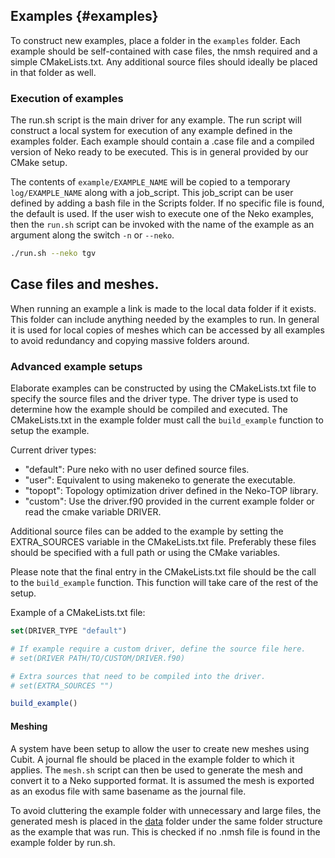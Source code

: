 ## Examples {#examples}

To construct new examples, place a folder in the `examples` folder. Each example
should be self-contained with case files, the nmsh required and a simple
CMakeLists.txt. Any additional source files should ideally be placed in that
folder as well.

### Execution of examples

The run.sh script is the main driver for any example. The run script will
construct a local system for execution of any example defined in the examples
folder. Each example should contain a .case file and a compiled version of Neko
ready to be executed. This is in general provided by our CMake setup.

The contents of `example/EXAMPLE_NAME` will be copied to a temporary
`log/EXAMPLE_NAME` along with a job_script. This job_script can be user defined
by
adding a bash file in the Scripts folder. If no specific file is found, the
default is used. If the user wish to execute one of the Neko examples, then the
`run.sh` script can be invoked with the name of the example as an argument along
the switch `-n` or `--neko`.

```sh
./run.sh --neko tgv
```

## Case files and meshes.

When running an example a link is made to the local data folder if it exists.
This folder can include anything needed by the examples to run. In general it is
used for local copies of meshes which can be accessed by all examples to avoid
redundancy and copying massive folders around.

### Advanced example setups

Elaborate examples can be constructed by using the CMakeLists.txt file to
specify the source files and the driver type. The driver type is used to
determine how the example should be compiled and executed. The CMakeLists.txt in
the example folder must call the `build_example` function to setup the example. 

Current driver types:

- "default": Pure neko with no user defined source files.
- "user":    Equivalent to using makeneko to generate the executable.
- "topopt":  Topology optimization driver defined in the Neko-TOP library.
- "custom":  Use the driver.f90 provided in the current example folder or read
             the cmake variable DRIVER.

Additional source files can be added to the example by setting the EXTRA_SOURCES
variable in the CMakeLists.txt file. Preferably these files should be specified
with a full path or using the CMake variables.

Please note that the final entry in the CMakeLists.txt file should be the
call to the `build_example` function. This function will take care of the
rest of the setup.

Example of a CMakeLists.txt file:

```cmake
set(DRIVER_TYPE "default")

# If example require a custom driver, define the source file here.
# set(DRIVER PATH/TO/CUSTOM/DRIVER.f90)

# Extra sources that need to be compiled into the driver.
# set(EXTRA_SOURCES "")

build_example()

```

#### Meshing

A system have been setup to allow the user to create new meshes using Cubit.
A journal fle should be placed in the example folder to which it applies. The
`mesh.sh` script can then be used to generate the mesh and convert it to a Neko
supported format. It is assumed the mesh is exported as an exodus file with same
basename as the journal file.

To avoid cluttering the example folder with unnecessary and large files, the
generated mesh is placed in the [data](data/) folder under the same
folder structure as the example that was run. This is checked if no .nmsh file
is found in the example folder by run.sh.

